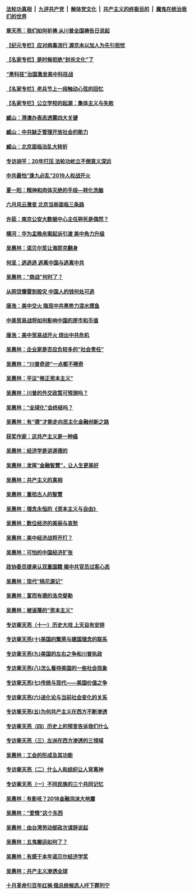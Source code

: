 

####  [法轮功真相](../../../../basic/blob/master/README.md?t=07010731) &nbsp;|&nbsp; [九评共产党](../../../../9ping.md/blob/master/README.md?t=07010731) &nbsp;|&nbsp; [解体党文化](../../../../jtdwh.md/blob/master/README.md?t=07010731)  &nbsp;|&nbsp; [共产主义的终极目的](../../../../gczydzjmd.md/blob/master/README.md?t=07010731) &nbsp;|&nbsp; [魔鬼在统治我们的世界](../../../../mgztzwmdsj.md/blob/master/README.md?t=07010731) 

#### [章天亮：我们如何祈祷 从川普全国祷告日说起](../pages/nsc423/n11944627.md?t=07010731) 

#### [【纪元专栏】应对病毒流行 渥京未以加人为先引担忧](../pages/nsc423/n11875714.md?t=07010731) 

#### [【名家专栏】是时候拒绝“封杀文化”了](../pages/nsc423/n11814093.md?t=07010731) 

#### [“黑科技”治国激发美中科技战](../pages/nsc423/n11638056.md?t=07010731) 

#### [【名家专栏】老兵节上一段触动心弦的回忆](../pages/nsc423/n11646016.md?t=07010731) 

#### [【名家专栏】公立学校的起源：集体主义与失败](../pages/nsc423/n11601833.md?t=07010731) 

#### [臧山：港澳办表态透露四大关键](../pages/nsc423/n11421628.md?t=07010731) 

#### [臧山：中共缺乏管理开放社会的能力](../pages/nsc423/n11407457.md?t=07010731) 

#### [臧山：北京面临治乱大转折](../pages/nsc423/n11406895.md?t=07010731) 

#### [专访胡平：20年打压 法轮功屹立不倒意义深远](../pages/nsc423/n11398800.md?t=07010731) 

#### [中共最怕“逢九必乱”2019人权战开火](../pages/nsc423/n11385248.md?t=07010731) 

#### [夏一阳：精神和肉体灭绝的手段—转化洗脑](../pages/nsc423/n11368250.md?t=07010731) 

#### [六月风云激变 北京当局面临三条路](../pages/nsc423/n11313668.md?t=07010731) 

#### [许茹：南京公安大数据中心主任猝死是偶然？](../pages/nsc423/n11064744.md?t=07010731) 

#### [横河：华为孟晚舟案起诉引渡 美中角力升级](../pages/nsc423/n11027230.md?t=07010731) 

#### [吴惠林：诺贝尔奖让海耶克翻身](../pages/nsc423/n10890049.md?t=07010731) 

#### [何坚：逃逃逃 逃离中国与逃离中共](../pages/nsc423/n10592891.md?t=07010731) 

#### [吴惠林：“商战”何时了？](../pages/nsc423/n10573558.md?t=07010731) 

#### [从网贷爆雷到股灾 中国人的钱何处可逃](../pages/nsc423/n10572800.md?t=07010731) 

#### [唐浩：美中交火 隐现中共黑势力混水摸鱼](../pages/nsc423/n10544040.md?t=07010731) 

#### [中美贸易战将如何影响中国的房市和币值](../pages/nsc423/n10543697.md?t=07010731) 

#### [唐浩：美中贸易战开火 烧出中共危机](../pages/nsc423/n10540126.md?t=07010731) 

#### [吴惠林：企业家是否应负较多的“社会责任”](../pages/nsc423/n10535022.md?t=07010731) 

#### [吴惠林：“川普奇迹”一点都不稀奇](../pages/nsc423/n10512808.md?t=07010731) 

#### [吴惠林：平议“修正资本主义”](../pages/nsc423/n10495724.md?t=07010731) 

#### [吴惠林：川普的外交政策可预测吗？](../pages/nsc423/n10462387.md?t=07010731) 

#### [吴惠林：“全球化”会终结吗？](../pages/nsc423/n10452838.md?t=07010731) 

#### [吴惠林：有“德”才能走向民主化金融创新之路](../pages/nsc423/n10432292.md?t=07010731) 

#### [获奖作家：这共产主义是一种癌](../pages/nsc423/n10431541.md?t=07010731) 

#### [吴惠林：经济学是讲道德的](../pages/nsc423/n10398014.md?t=07010731) 

#### [吴惠林：发挥“金融智慧”，让人生更美好](../pages/nsc423/n10375019.md?t=07010731) 

#### [吴惠林：共产主义的真相](../pages/nsc423/n10351394.md?t=07010731) 

#### [吴惠林：重拾古人的智慧](../pages/nsc423/n10337691.md?t=07010731) 

#### [吴惠林：理念永恒的《资本主义与自由》](../pages/nsc423/n10316274.md?t=07010731) 

#### [吴惠林：数位经济的美丽与哀愁](../pages/nsc423/n10292946.md?t=07010731) 

#### [吴惠林：美中经济战将开打？](../pages/nsc423/n10258825.md?t=07010731) 

#### [吴惠林：可怕的中国经济扩张](../pages/nsc423/n10219147.md?t=07010731) 

#### [政协委员提承认双重国籍 揭中共官员过客心态](../pages/nsc423/n10208809.md?t=07010731) 

#### [吴惠林：现代“桃花源记”](../pages/nsc423/n10185234.md?t=07010731) 

#### [吴惠林：富而有德的洛克斐勒](../pages/nsc423/n10142264.md?t=07010731) 

#### [吴惠林：被诬蔑的“资本主义”](../pages/nsc423/n10124816.md?t=07010731) 

#### [专访章天亮（十一）历史大戏 上天自有安排](../pages/nsc423/n10094905.md?t=07010731) 

#### [专访章天亮(十)美国的繁荣与建国理念的联系](../pages/nsc423/n10094899.md?t=07010731) 

#### [专访章天亮(九)美国的左右之争和川普执政](../pages/nsc423/n10094889.md?t=07010731) 

#### [专访章天亮(八)怎么看待美国的一些社会现象](../pages/nsc423/n10094857.md?t=07010731) 

#### [专访章天亮(七)传统与现代——美国价值之争](../pages/nsc423/n10093140.md?t=07010731) 

#### [专访章天亮(六)进化论与当前社会变化的关系](../pages/nsc423/n10092036.md?t=07010731) 

#### [专访章天亮(五)为何共产主义在西方不断渗透](../pages/nsc423/n10083620.md?t=07010731) 

#### [专访章天亮（四）历史上的预言告诉我们什么](../pages/nsc423/n10083606.md?t=07010731) 

#### [专访章天亮（三）左派在西方渗透的三领域](../pages/nsc423/n10081115.md?t=07010731) 

#### [吴惠林：工会的形成及其功能](../pages/nsc423/n10080633.md?t=07010731) 

#### [专访章天亮（二）什么人和组织让人背离神](../pages/nsc423/n10076637.md?t=07010731) 

#### [专访章天亮（一）不同民族的三个共同记忆](../pages/nsc423/n10074188.md?t=07010731) 

#### [吴惠林：有影呒？2018金融泡沫大地震](../pages/nsc423/n10040534.md?t=07010731) 

#### [吴惠林：“爱情”这个东西](../pages/nsc423/n10019423.md?t=07010731) 

#### [吴惠林：由台湾劳动部政次请辞说起](../pages/nsc423/n9979679.md?t=07010731) 

#### [吴惠林：五鬼搬运如何了？](../pages/nsc423/n9925338.md?t=07010731) 

#### [吴惠林：有感于本年诺贝尔经济学奖](../pages/nsc423/n9871883.md?t=07010731) 

#### [吴惠林：共产主义渗透全球](../pages/nsc423/n9812748.md?t=07010731) 

#### [十月革命引百年红祸 俄总统候选人吁下葬列宁](../pages/nsc423/n9810182.md?t=07010731) 

